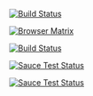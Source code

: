 [![Build Status](https://saucelabs.com/open_sauce/build_status/parora.svg?auth=d217b9fcc474bb973eaef82060f4b852)](https://saucelabs.com/u/parora)

[![Browser Matrix](https://saucelabs.com/open_sauce/build_matrix/parora.svg?auth=d217b9fcc474bb973eaef82060f4b852)](https://saucelabs.com/beta/dashboard/builds)

[![Build Status](https://saucelabs.com/open_sauce/build_status/parora.svg?saucy&auth=d217b9fcc474bb973eaef82060f4b852)](https://saucelabs.com/u/parora)


[![Sauce Test Status](https://saucelabs.com/open_sauce/buildstatus/parora.svg?saucy)](https://saucelabs.com/u/parora)

[![Sauce Test Status](https://saucelabs.com/browser-matrix/parora.svg)](https://saucelabs.com/u/parora)

